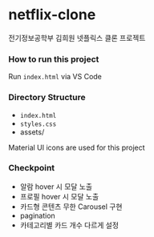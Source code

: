 # netflix-clone

전기정보공학부 김희원 넷플릭스 클론 프로젝트

### How to run this project

Run `index.html` via VS Code

### Directory Structure

- `index.html`
- `styles.css`
- assets/

Material UI icons are used for this project

### Checkpoint

- 알람 hover 시 모달 노출
- 프로필 hover 시 모달 노출
- 카드형 콘텐츠 무한 Carousel 구현
- pagination
- 카테고리별 카드 개수 다르게 설정
